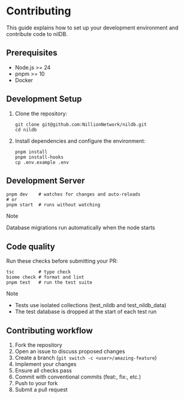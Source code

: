 # Contributing

This guide explains how to set up your development environment and contribute code to nilDB.

## Prerequisites

- Node.js >= 24
- pnpm >= 10
- Docker

## Development Setup

1. Clone the repository:
   ```shell
   git clone git@github.com:NillionNetwork/nildb.git
   cd nildb
   ```

2. Install dependencies and configure the environment:
   ```shell
   pnpm install
   pnpm install-hooks
   cp .env.example .env
   ```

## Development Server

```shell
pnpm dev    # watches for changes and auto-reloads
# or
pnpm start  # runs without watching
```

> [!NOTE]
> Database migrations run automatically when the node starts

## Code quality

Run these checks before submitting your PR:

```shell
tsc         # type check
biome check # format and lint
pnpm test   # run the test suite
```

> [!NOTE]
> - Tests use isolated collections (test_nildb and test_nildb_data)
> - The test database is dropped at the start of each test run

## Contributing workflow

1. Fork the repository
2. Open an issue to discuss proposed changes
3. Create a branch (`git switch -c <user>/amazing-feature`)
4. Implement your changes
5. Ensure all checks pass
6. Commit with conventional commits (feat:, fix:, etc.)
7. Push to your fork
8. Submit a pull request
